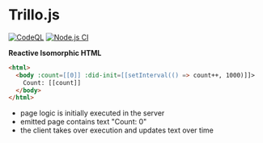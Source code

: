 # Trillo.js

[![CodeQL](https://github.com/fcapolini/trillo/actions/workflows/codeql.yml/badge.svg)](https://github.com/fcapolini/trillo/actions/workflows/codeql.yml)
[![Node.js CI](https://github.com/fcapolini/trillo/actions/workflows/node.js.yml/badge.svg)](https://github.com/fcapolini/trillo/actions/workflows/node.js.yml)

**Reactive Isomorphic HTML**

```html
<html>
  <body :count=[[0]] :did-init=[[setInterval(() => count++, 1000)]]>
    Count: [[count]]
  </body>
</html>
```

* page logic is initially executed in the server
* emitted page contains text "Count: 0"
* the client takes over execution and updates text over time
